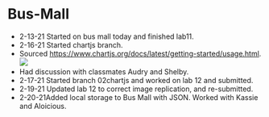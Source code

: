 # Bus-Mall

+ 2-13-21 Started on bus mall today and finished lab11.
+ 2-16-21 Started chartjs branch.
+ Sourced https://www.chartjs.org/docs/latest/getting-started/usage.html.
[![](https://data.jsdelivr.com/v1/package/npm/chart.js/badge)](https://www.jsdelivr.com/package/npm/chart.js)
+ Had discussion with classmates Audry and Shelby.
+ 2-17-21 Started branch 02chartjs and worked on lab 12 and submitted.
+ 2-19-21 Updated lab 12 to correct image replication, and re-submitted.
+ 2-20-21Added local storage to Bus Mall with JSON. Worked with Kassie and Aloicious.
